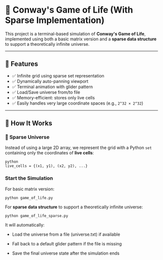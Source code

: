 # 🧬 Conway's Game of Life (With Sparse Implementation)

This project is a terminal-based simulation of **Conway's Game of Life**, implemented using both a basic matrix version and a **sparse data structure** to support a theoretically infinite universe.

---

## 🌌 Features

- ✅ Infinite grid using sparse set representation
- ✅ Dynamically auto-panning viewport
- ✅ Terminal animation with glider pattern
- ✅ Load/Save universe from/to file
- ✅ Memory-efficient: stores only live cells
- ✅ Easily handles very large coordinate spaces (e.g., `2^32 × 2^32`)

---

## 🔧 How It Works

### 🔲 Sparse Universe

Instead of using a large 2D array, we represent the grid with a Python `set` containing only the coordinates of **live cells**:

```
python
live_cells = {(x1, y1), (x2, y2), ...}
```

###  Start the Simulation

For basic matrix version:
```
python game_of_life.py 
```
For **sparse data structure** to support a theoretically infinite universe:
```
python game_of_life_sparse.py
```

It will automatically:

- Load the universe from a file (universe.txt) if available

- Fall back to a default glider pattern if the file is missing

- Save the final universe state after the simulation ends
